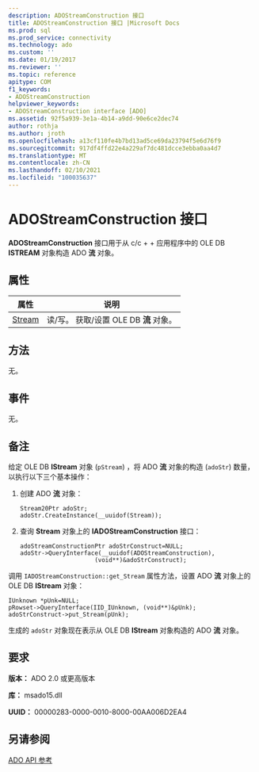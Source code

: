 ```yaml
---
description: ADOStreamConstruction 接口
title: ADOStreamConstruction 接口 |Microsoft Docs
ms.prod: sql
ms.prod_service: connectivity
ms.technology: ado
ms.custom: ''
ms.date: 01/19/2017
ms.reviewer: ''
ms.topic: reference
apitype: COM
f1_keywords:
- ADOStreamConstruction
helpviewer_keywords:
- ADOStreamConstruction interface [ADO]
ms.assetid: 92f5a939-3e1a-4b14-a9dd-90e6ce2dec74
author: rothja
ms.author: jroth
ms.openlocfilehash: a13cf110fe4b7bd13ad5ce69da23794f5e6d76f9
ms.sourcegitcommit: 917df4ffd22e4a229af7dc481dcce3ebba0aa4d7
ms.translationtype: MT
ms.contentlocale: zh-CN
ms.lasthandoff: 02/10/2021
ms.locfileid: "100035637"
---
```

# <a name="adostreamconstruction-interface"></a>ADOStreamConstruction 接口
**ADOStreamConstruction** 接口用于从 c/c + + 应用程序中的 OLE DB **ISTREAM** 对象构造 ADO **流** 对象。  
  
## <a name="properties"></a>属性  
  
|属性|说明|  
|-|-|  
|[Stream](./stream-property.md)|读/写。 获取/设置 OLE DB **流** 对象。|  
  
## <a name="methods"></a>方法  
 无。  
  
## <a name="events"></a>事件  
 无。  
  
## <a name="remarks"></a>备注  
 给定 OLE DB **IStream** 对象 (`pStream`) ，将 ADO **流** 对象的构造 (`adoStr`) 数量，以执行以下三个基本操作：  
  
1.  创建 ADO **流** 对象：  
  
    ```  
    Stream20Ptr adoStr;  
    adoStr.CreateInstance(__uuidof(Stream));  
    ```  
  
2.  查询 **Stream** 对象上的 **IADOStreamConstruction** 接口：  
  
    ```  
    adoStreamConstructionPtr adoStrConstruct=NULL;  
    adoStr->QueryInterface(__uuidof(ADOStreamConstruction),  
                         (void**)&adoStrConstruct);  
    ```  
  
 调用 `IADOStreamConstruction::get_Stream` 属性方法，设置 ADO **流** 对象上的 OLE DB **IStream** 对象：  
  
```  
IUnknown *pUnk=NULL;  
pRowset->QueryInterface(IID_IUnknown, (void**)&pUnk);  
adoStrConstruct->put_Stream(pUnk);  
```  
  
 生成的 `adoStr` 对象现在表示从 OLE DB **IStream** 对象构造的 ADO **流** 对象。  
  
## <a name="requirements"></a>要求  
 **版本：** ADO 2.0 或更高版本  
  
 **库：** msado15.dll  
  
 **UUID：** 00000283-0000-0010-8000-00AA006D2EA4  
  
## <a name="see-also"></a>另请参阅  
 [ADO API 参考](./ado-api-reference.md)